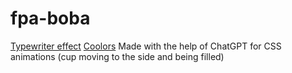 # fpa-boba

[Typewriter effect](https://css-tricks.com/snippets/css/typewriter-effect/)
[Coolors](https://coolors.co/c03221-f7f7ff-f2d0a4-545e75-3f826d)
Made with the help of ChatGPT for CSS animations (cup moving to the side and being filled)